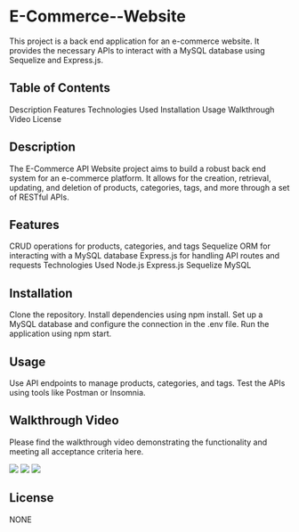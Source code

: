 # E-Commerce--Website

This project is a back end application for an e-commerce website. It provides the necessary APIs to interact with a MySQL database using Sequelize and Express.js.

## Table of Contents
Description
Features
Technologies Used
Installation
Usage
Walkthrough Video
License

## Description
The E-Commerce API Website project aims to build a robust back end system for an e-commerce platform. It allows for the creation, retrieval, updating, and deletion of products, categories, tags, and more through a set of RESTful APIs.

## Features
CRUD operations for products, categories, and tags
Sequelize ORM for interacting with a MySQL database
Express.js for handling API routes and requests
Technologies Used
Node.js
Express.js
Sequelize
MySQL

## Installation
Clone the repository.
Install dependencies using npm install.
Set up a MySQL database and configure the connection in the .env file.
Run the application using npm start.

## Usage
Use API endpoints to manage products, categories, and tags.
Test the APIs using tools like Postman or Insomnia.

## Walkthrough Video
Please find the walkthrough video demonstrating the functionality and meeting all acceptance criteria here.

![]("Assets/Video1-all-categories-tags-products.mp4")
![]("Assets/Video2-POST-PUT-DELETE-categories.mp4")
![]("Assets/Video3-GET-categories-tags-products-by-ID.mp4")

## License
NONE